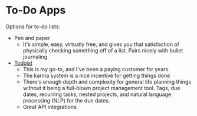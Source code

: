 # To-Do Apps

Options for to-do lists:

- Pen and paper
  - It's simple, easy, virtually free, and gives you that satisfaction of
    physically checking something off of a list. Pairs nicely with bullet
    journaling.
- [Todoist](https://todoist.com)
  - This is my go-to, and I've been a paying customer for years.
  - The karma system is a nice incentive for getting things done
  - There's enough depth and complexity for general life planning things without
    it being a full-blown project management tool. Tags, due dates, recurring
    tasks, nested projects, and natural language processing (NLP) for the due
    dates.
  - Great API integrations.

